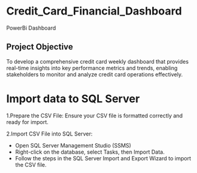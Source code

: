 # Credit_Card_Financial_Dashboard
PowerBi Dashboard

## Project Objective
To develop a comprehensive credit
card weekly dashboard that
provides real-time insights into key
performance metrics and trends,
enabling stakeholders to monitor
and analyze credit card operations
effectively.

# Import data to SQL Server
1.Prepare the CSV File: Ensure your CSV file is formatted correctly and ready for import.

2.Import CSV File into SQL Server:
 * Open SQL Server Management Studio (SSMS)
 * Right-click on the database, select Tasks, then Import Data.
 * Follow the steps in the SQL Server Import and Export Wizard to import the CSV file.


 

